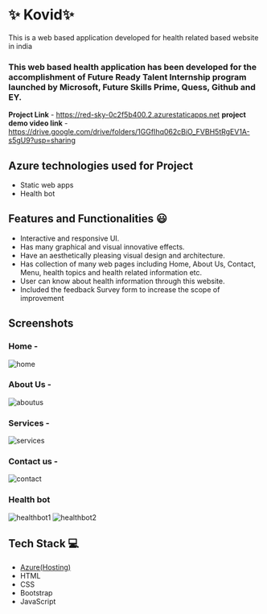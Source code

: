 # ✨  Kovid✨

This is a web based application developed for health related based website in india

### This web based health application has been developed for the accomplishment of Future Ready Talent Internship program launched by Microsoft, Future Skills Prime, Quess, Github and EY.


**Project Link** -
https://red-sky-0c2f5b400.2.azurestaticapps.net
**project demo video link** -
https://drive.google.com/drive/folders/1GGfIhq062cBiO_FVBH5tRgEV1A-s5gU9?usp=sharing

## Azure technologies used for Project

- Static web apps
- Health bot

## Features and Functionalities 😃

- Interactive and responsive UI.
- Has many graphical and visual innovative effects.
- Have an aesthetically pleasing visual design and architecture.
- Has collection of many web pages including Home, About Us, Contact, Menu, health topics and health related information etc.
- User can know about health information through this website.
- Included the feedback Survey form to increase the scope of improvement 

## Screenshots
### Home -
![home](https://user-images.githubusercontent.com/97830853/201946913-47e63c4a-f353-468b-b07d-9bb72c6b222b.png)



   

### About Us -
![aboutus](https://user-images.githubusercontent.com/97830853/201946967-2c730864-996d-4266-9558-ca8ffbd9e753.png)



### Services -
![services](https://user-images.githubusercontent.com/97830853/201946989-186d47bc-e809-4bae-b267-e9b05b28a44e.png)



### Contact us -
![contact](https://user-images.githubusercontent.com/97830853/201947012-d1f81345-f4df-4e65-be5a-11d0672fd06e.png)



### Health bot
![healthbot1](https://user-images.githubusercontent.com/97830853/201947065-6d92bbb8-22b4-47bf-a0fb-ea5aa0273574.png)
![healthbot2](https://user-images.githubusercontent.com/97830853/201947089-290d1af8-5d72-4dc5-966a-a20b08ad7c7d.png)




## Tech Stack 💻

- [Azure(Hosting)](https://azure.microsoft.com/en-in/features/azure-portal/)
- HTML
- CSS
- Bootstrap
- JavaScript
